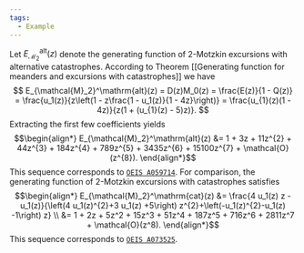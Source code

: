 ```yaml
---
tags:
  - Example
---
```

Let $E_{\mathcal{M}_2}^\mathrm{alt}(z)$ denote the generating function of 2-Motzkin excursions with alternative catastrophes.
According to Theorem [[Generating function for meanders and excursions with catastrophes]] we have 
$$
E_{\mathcal{M}_2}^\mathrm{alt}(z) = D(z)M_0(z) = \frac{E(z)}{1 - Q(z)} = \frac{u_1(z)}{z\left(1 - z\frac{1 - u_1(z)}{1 - 4z}\right)} = \frac{u_{1}(z)(1 - 4z)}{z(1 + (u_{1}(z) - 5)z)}.
$$
Extracting the first few coefficients yields
$$\begin{align*}
E_{\mathcal{M}_2}^\mathrm{alt}(z) &= 1 + 3z + 11z^{2} + 44z^{3} + 184z^{4} + 789z^{5} + 3435z^{6} + 15100z^{7} + \mathcal{O}(z^{8}).
\end{align*}$$
This sequence corresponds to [$\texttt{OEIS A059714}$](https://oeis.org/A059714).
For comparison, the generating function of 2-Motzkin excursions with catastrophes satisfies
$$\begin{align*}
E_{\mathcal{M}_2}^\mathrm{cat}(z) &= \frac{4 u_1(z) z - u_1(z)}{\left(4 u_1(z)^{2}+3 u_1(z) +5\right) z^{2}+\left(-u_1(z)^{2}-u_1(z) -1\right) z} \\
&= 1 + 2z + 5z^2 + 15z^3 + 51z^4 + 187z^5 + 716z^6 + 2811z^7 + \mathcal{O}(z^8).
\end{align*}$$
This sequence corresponds to [$\texttt{OEIS A073525}$](https://oeis.org/A073525).
